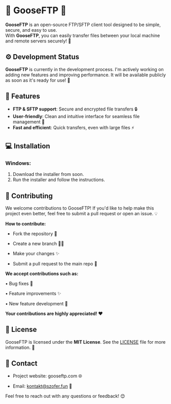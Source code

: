 # 🌟 **GooseFTP** 🌟

**GooseFTP** is an open-source FTP/SFTP client tool designed to be simple, secure, and easy to use.  
With **GooseFTP**, you can easily transfer files between your local machine and remote servers securely! 🚀

## ⚙️ Development Status

**GooseFTP** is currently in the development process. I'm actively working on adding new features and improving performance. It will be available publicly as soon as it's ready for use! 🚧


## 🚀 Features
- **FTP & SFTP support**: Secure and encrypted file transfers 🔒
- **User-friendly**: Clean and intuitive interface for seamless file management 📂
- **Fast and efficient**: Quick transfers, even with large files ⚡

## 💻 Installation

### Windows:
1. Download the installer from soon.
2. Run the installer and follow the instructions.


## 🤝 Contributing

We welcome contributions to GooseFTP! If you'd like to help make this project even better, feel free to submit a pull request or open an issue. 💡

**How to contribute:**
- Fork the repository 🍴

- Create a new branch 🧑‍💻

- Make your changes ✨

- Submit a pull request to the main repo 🔄

**We accept contributions such as:**

• Bug fixes 🐞

• Feature improvements ✨

• New feature development 🚀

**Your contributions are highly appreciated! ❤️**

## 📜 License
GooseFTP is licensed under the **MIT License**. See the [LICENSE](https://github.com/Bleee411/GooseFTP/blob/main/LICENSE) file for more information. 📝

## 💬 Contact
- Project website: gooseftp.com 🌐

- Email: kontakt@szofer.fun 📧

Feel free to reach out with any questions or feedback! 😊
